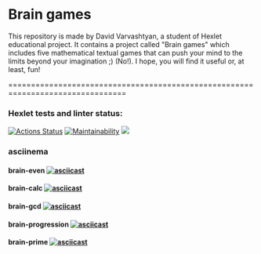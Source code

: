 # Brain games

This repository is made by David Varvashtyan, a student of Hexlet educational project. 
It contains a project called "Brain games" which includes five mathematical textual games that can push your mind to the limits beyond your imagination ;) (No!). 
I hope, you will find it useful or, at least, fun!

================================================================================

### Hexlet tests and linter status:
[![Actions Status](https://github.com/David-Roklem/python-project-lvl1/workflows/hexlet-check/badge.svg)](https://github.com/David-Roklem/python-project-lvl1/actions)
[![Maintainability](https://api.codeclimate.com/v1/badges/a90556b94f6af8866ae0/maintainability)](https://codeclimate.com/github/David-Roklem/python-project-lvl1/maintainability)
<a href="https://codeclimate.com/github/David-Roklem/python-project-lvl1/test_coverage"><img src="https://api.codeclimate.com/v1/badges/a90556b94f6af8866ae0/test_coverage" /></a>

### asciinema

#### brain-even  [![asciicast](https://asciinema.org/a/NvW81fSUwig71ByBRCieWQA7S.svg)](https://asciinema.org/a/NvW81fSUwig71ByBRCieWQA7S)

#### brain-calc  [![asciicast](https://asciinema.org/a/uCgJ1LhaN7EBZlKf6znvBHUew.svg)](https://asciinema.org/a/uCgJ1LhaN7EBZlKf6znvBHUew)

#### brain-gcd  [![asciicast](https://asciinema.org/a/OssR7TCLqevnRopJyy3ZZBOeL.svg)](https://asciinema.org/a/OssR7TCLqevnRopJyy3ZZBOeL)

#### brain-progression  [![asciicast](https://asciinema.org/a/6zDAH3vqzBxuxqIKkoO9v3eJL.svg)](https://asciinema.org/a/6zDAH3vqzBxuxqIKkoO9v3eJL)

#### brain-prime  [![asciicast](https://asciinema.org/a/hvVg8x4Fhc2aXYBizKqX1cOre.svg)](https://asciinema.org/a/hvVg8x4Fhc2aXYBizKqX1cOre)
